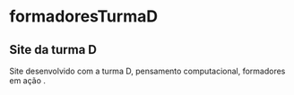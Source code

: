 # formadoresTurmaD
## Site da turma D
Site desenvolvido com a turma D, pensamento computacional, formadores em ação .
